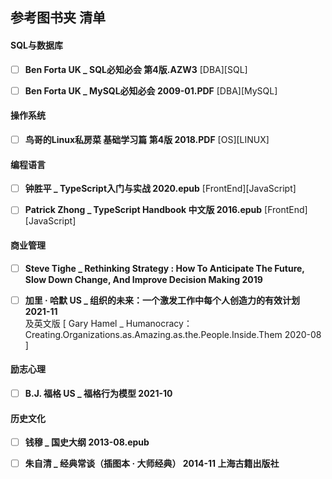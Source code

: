## 参考图书夹 清单

#### SQL与数据库
- [ ]  __Ben Forta  UK _ SQL必知必会  第4版.AZW3__   [DBA][SQL]   
- [ ]  __Ben Forta  UK _ MySQL必知必会   2009-01.PDF__  [DBA][MySQL]  


#### 操作系统
- [ ]  __鸟哥的Linux私房菜 基础学习篇 第4版  2018.PDF__  [OS][LINUX]         


#### 编程语言   
- [ ]  __钟胜平 _ TypeScript入门与实战 2020.epub__  [FrontEnd][JavaScript]    
- [ ]  __Patrick Zhong _ TypeScript Handbook 中文版  2016.epub__    [FrontEnd][JavaScript]    



#### 商业管理
- [ ]  __Steve Tighe _ Rethinking Strategy : How To Anticipate The Future, Slow Down Change, And Improve Decision Making  2019__      
- [ ]  __加里 · 哈默  US _ 组织的未来：一个激发工作中每个人创造力的有效计划   2021-11__      
   及英文版 [ Gary Hamel _ Humanocracy：Creating.Organizations.as.Amazing.as.the.People.Inside.Them   2020-08 ]     


#### 励志心理
- [ ]  __B.J. 福格  US _ 福格行为模型   2021-10__    


#### 历史文化  
- [ ]  __钱穆 _ 国史大纲 2013-08.epub__   

- [ ]  __朱自清 _ 经典常谈（插图本 · 大师经典） 2014-11 上海古籍出版社__   


